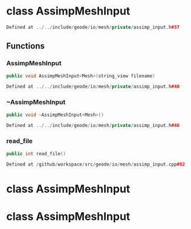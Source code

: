 # class AssimpMeshInput

```cpp
Defined at ../../include/geode/io/mesh/private/assimp_input.h#37
```

## Functions

### AssimpMeshInput

```cpp
public void AssimpMeshInput<Mesh>(string_view filename)
```

```cpp
Defined at ../../include/geode/io/mesh/private/assimp_input.h#40
```

### ~AssimpMeshInput

```cpp
public void ~AssimpMeshInput<Mesh>()
```

```cpp
Defined at ../../include/geode/io/mesh/private/assimp_input.h#46
```

### read_file

```cpp
public int read_file()
```

```cpp
Defined at /github/workspace/src/geode/io/mesh/assimp_input.cpp#82
```



# class AssimpMeshInput

# class AssimpMeshInput

